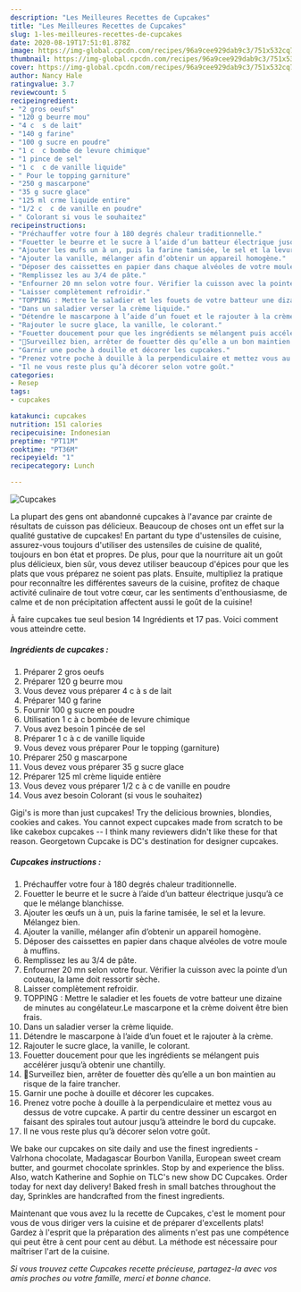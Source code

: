 ```yaml
---
description: "Les Meilleures Recettes de Cupcakes"
title: "Les Meilleures Recettes de Cupcakes"
slug: 1-les-meilleures-recettes-de-cupcakes
date: 2020-08-19T17:51:01.878Z
image: https://img-global.cpcdn.com/recipes/96a9cee929dab9c3/751x532cq70/cupcakes-photo-principale-de-la-recette.jpg
thumbnail: https://img-global.cpcdn.com/recipes/96a9cee929dab9c3/751x532cq70/cupcakes-photo-principale-de-la-recette.jpg
cover: https://img-global.cpcdn.com/recipes/96a9cee929dab9c3/751x532cq70/cupcakes-photo-principale-de-la-recette.jpg
author: Nancy Hale
ratingvalue: 3.7
reviewcount: 5
recipeingredient:
- "2 gros oeufs"
- "120 g beurre mou"
- "4 c  s de lait"
- "140 g farine"
- "100 g sucre en poudre"
- "1 c  c bombe de levure chimique"
- "1 pince de sel"
- "1 c  c de vanille liquide"
- " Pour le topping garniture"
- "250 g mascarpone"
- "35 g sucre glace"
- "125 ml crme liquide entire"
- "1/2 c  c de vanille en poudre"
- " Colorant si vous le souhaitez"
recipeinstructions:
- "Préchauffer votre four à 180 degrés chaleur traditionnelle."
- "Fouetter le beurre et le sucre à l’aide d’un batteur électrique jusqu’à ce que le mélange blanchisse."
- "Ajouter les œufs un à un, puis la farine tamisée, le sel et la levure. Mélangez bien."
- "Ajouter la vanille, mélanger afin d’obtenir un appareil homogène."
- "Déposer des caissettes en papier dans chaque alvéoles de votre moule à muffins."
- "Remplissez les au 3/4 de pâte."
- "Enfourner 20 mn selon votre four. Vérifier la cuisson avec la pointe d’un couteau, la lame doit ressortir sèche."
- "Laisser complètement refroidir."
- "TOPPING : Mettre le saladier et les fouets de votre batteur une dizaine de minutes au congélateur.Le mascarpone et la crème doivent être bien frais."
- "Dans un saladier verser la crème liquide."
- "Détendre le mascarpone à l’aide d’un fouet et le rajouter à la crème."
- "Rajouter le sucre glace, la vanille, le colorant."
- "Fouetter doucement pour que les ingrédients se mélangent puis accélérer jusqu’à obtenir une chantilly."
- "🚨Surveillez bien, arrêter de fouetter dès qu’elle a un bon maintien au risque de la faire trancher."
- "Garnir une poche à douille et décorer les cupcakes."
- "Prenez votre poche à douille à la perpendiculaire et mettez vous au dessus de votre cupcake. A partir du centre dessiner un escargot en faisant des spirales tout autour jusqu’à atteindre le bord du cupcake."
- "Il ne vous reste plus qu’à décorer selon votre goût."
categories:
- Resep
tags:
- cupcakes

katakunci: cupcakes 
nutrition: 151 calories
recipecuisine: Indonesian
preptime: "PT11M"
cooktime: "PT36M"
recipeyield: "1"
recipecategory: Lunch

---
```



![Cupcakes](https://img-global.cpcdn.com/recipes/96a9cee929dab9c3/751x532cq70/cupcakes-photo-principale-de-la-recette.jpg)

La plupart des gens ont abandonné cupcakes à l'avance par crainte de résultats de cuisson pas délicieux. Beaucoup de choses ont un effet sur la qualité gustative de cupcakes! En partant du type d'ustensiles de cuisine, assurez-vous toujours d'utiliser des ustensiles de cuisine de qualité, toujours en bon état et propres. De plus, pour que la nourriture ait un goût plus délicieux, bien sûr, vous devez utiliser beaucoup d'épices pour que les plats que vous préparez ne soient pas plats. Ensuite, multipliez la pratique pour reconnaître les différentes saveurs de la cuisine, profitez de chaque activité culinaire de tout votre cœur, car les sentiments d'enthousiasme, de calme et de non précipitation affectent aussi le goût de la cuisine!

<!--inarticleads1-->

À faire cupcakes tue seul besion 14 Ingrédients et 17 pas. Voici comment vous atteindre cette.

##### Ingrédients de cupcakes :

1. Préparer 2 gros oeufs
1. Préparer 120 g beurre mou
1. Vous devez vous préparer 4 c à s de lait
1. Préparer 140 g farine
1. Fournir 100 g sucre en poudre
1. Utilisation 1 c à c bombée de levure chimique
1. Vous avez besoin 1 pincée de sel
1. Préparer 1 c à c de vanille liquide
1. Vous devez vous préparer  Pour le topping (garniture)
1. Préparer 250 g mascarpone
1. Vous devez vous préparer 35 g sucre glace
1. Préparer 125 ml crème liquide entière
1. Vous devez vous préparer 1/2 c à c de vanille en poudre
1. Vous avez besoin  Colorant (si vous le souhaitez)


Gigi&#39;s is more than just cupcakes! Try the delicious brownies, blondies, cookies and cakes. You cannot expect cupcakes made from scratch to be like cakebox cupcakes -- I think many reviewers didn&#39;t like these for that reason. Georgetown Cupcake is DC&#39;s destination for designer cupcakes. 

<!--inarticleads2-->

##### Cupcakes instructions :

1. Préchauffer votre four à 180 degrés chaleur traditionnelle.
1. Fouetter le beurre et le sucre à l’aide d’un batteur électrique jusqu’à ce que le mélange blanchisse.
1. Ajouter les œufs un à un, puis la farine tamisée, le sel et la levure. Mélangez bien.
1. Ajouter la vanille, mélanger afin d’obtenir un appareil homogène.
1. Déposer des caissettes en papier dans chaque alvéoles de votre moule à muffins.
1. Remplissez les au 3/4 de pâte.
1. Enfourner 20 mn selon votre four. Vérifier la cuisson avec la pointe d’un couteau, la lame doit ressortir sèche.
1. Laisser complètement refroidir.
1. TOPPING : Mettre le saladier et les fouets de votre batteur une dizaine de minutes au congélateur.Le mascarpone et la crème doivent être bien frais.
1. Dans un saladier verser la crème liquide.
1. Détendre le mascarpone à l’aide d’un fouet et le rajouter à la crème.
1. Rajouter le sucre glace, la vanille, le colorant.
1. Fouetter doucement pour que les ingrédients se mélangent puis accélérer jusqu’à obtenir une chantilly.
1. 🚨Surveillez bien, arrêter de fouetter dès qu’elle a un bon maintien au risque de la faire trancher.
1. Garnir une poche à douille et décorer les cupcakes.
1. Prenez votre poche à douille à la perpendiculaire et mettez vous au dessus de votre cupcake. A partir du centre dessiner un escargot en faisant des spirales tout autour jusqu’à atteindre le bord du cupcake.
1. Il ne vous reste plus qu’à décorer selon votre goût.


We bake our cupcakes on site daily and use the finest ingredients - Valrhona chocolate, Madagascar Bourbon Vanilla, European sweet cream butter, and gourmet chocolate sprinkles. Stop by and experience the bliss. Also, watch Katherine and Sophie on TLC&#39;s new show DC Cupcakes. Order today for next day delivery! Baked fresh in small batches throughout the day, Sprinkles are handcrafted from the finest ingredients. 

<!--inarticleads1-->

<p>
Maintenant que vous avez lu la recette de Cupcakes, c'est le moment pour vous de vous diriger vers la cuisine et de préparer d'excellents plats! Gardez à l'esprit que la préparation des aliments n'est pas une compétence qui peut être à cent pour cent au début. La méthode est nécessaire pour maîtriser l'art de la cuisine.
</p>

<p>
<i>Si vous trouvez cette Cupcakes recette précieuse, partagez-la avec vos amis proches ou votre famille, merci et bonne chance.</i>
</p>
